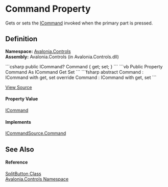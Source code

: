 # Command Property


Gets or sets the <a href="https://learn.microsoft.com/dotnet/api/system.windows.input.icommand" target="_blank" rel="noopener noreferrer">ICommand</a> invoked when the primary part is pressed.



## Definition
**Namespace:** <a href="N_Avalonia_Controls">Avalonia.Controls</a>  
**Assembly:** Avalonia.Controls (in Avalonia.Controls.dll)

<Tabs groupId="api-code-preview">
<TabItem value="csharp" label="C#">
```csharp
public ICommand? Command { get; set; }
```
</TabItem>
<TabItem value="vb" label="VB">
```vb
Public Property Command As ICommand
	Get
	Set
```
</TabItem>
<TabItem value="fsharp" label="F#">
```fsharp
abstract Command : ICommand with get, set
override Command : ICommand with get, set
```
</TabItem>
</Tabs>



<a href="https://github.com/AvaloniaUI/Avalonia/tree/master/src/Avalonia.Controls/SplitButton/SplitButton.cs#L89" title="View the source code">View Source</a>



#### Property Value
<a href="https://learn.microsoft.com/dotnet/api/system.windows.input.icommand" target="_blank" rel="noopener noreferrer">ICommand</a>

#### Implements
<a href="P_Avalonia_Input_ICommandSource_Command">ICommandSource.Command</a>  


## See Also


#### Reference
<a href="T_Avalonia_Controls_SplitButton">SplitButton Class</a>  
<a href="N_Avalonia_Controls">Avalonia.Controls Namespace</a>  

